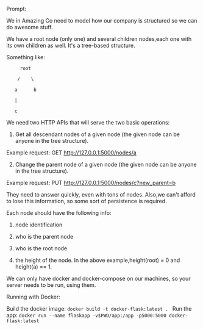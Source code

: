 Prompt: 

We in Amazing Co need to model how our company is structured so we can do awesome stuff.


We have a root node (only one) and several children nodes,each one with its own children as well. It's a tree-based structure. 


Something like:


         root

        /    \

       a      b

       |

       c


We need two HTTP APIs that will serve the two basic operations:


1) Get all descendant nodes of a given node (the given node can be anyone in the tree structure).

Example request: GET http://127.0.0.1:5000/nodes/a

2) Change the parent node of a given node (the given node can be anyone in the tree structure).

Example request: PUT http://127.0.0.1:5000/nodes/c?new_parent=b

They need to answer quickly, even with tons of nodes. Also,we can't afford to lose this information, so some sort of persistence is required.


Each node should have the following info:


1) node identification

2) who is the parent node

3) who is the root node

4) the height of the node. In the above example,height(root) = 0 and height(a) == 1.

 

We can only have docker and docker-compose on our machines, so your server needs to be run, using them.

Running with Docker: 

Build the docker image: `docker build -t docker-flask:latest . `
Run the app: `docker run --name flaskapp -v$PWD/app:/app -p5000:5000 docker-flask:latest`